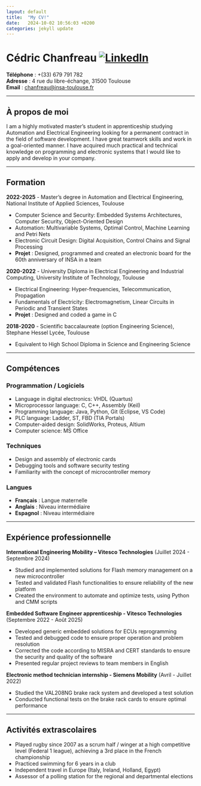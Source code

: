 ```yaml
---
layout: default
title:  "My CV!"
date:   2024-10-02 10:56:03 +0200
categories: jekyll update
---
```


# Cédric Chanfreau [![LinkedIn](https://img.icons8.com/?size=32&id=13930&format=png)](https://www.linkedin.com/in/cedricchanfreau)

**Téléphone** : +(33) 679 791 782  
**Adresse** : 4 rue du libre-échange, 31500 Toulouse  
**Email** : chanfreau@insa-toulouse.fr  

---

## À propos de moi

I am a highly motivated master’s student in apprenticeship studying Automation and Electrical Engineering looking for a permanent contract in the field of software development. I have great teamwork skills and work in a goal-oriented manner. I have acquired much practical and technical knowledge on programming and electronic systems that I would like to apply and develop in your company.

---

## Formation

**2022-2025** - Master’s degree in Automation and Electrical Engineering, National Institute of Applied Sciences, Toulouse  
- Computer Science and Security: Embedded Systems Architectures, Computer Security, Object-Oriented Design  
- Automation: Multivariable Systems, Optimal Control, Machine Learning and Petri Nets  
- Electronic Circuit Design: Digital Acquisition, Control Chains and Signal Processing  
- **Projet** : Designed, programmed and created an electronic board for the 60th anniversary of INSA in a team

**2020-2022** - University Diploma in Electrical Engineering and Industrial Computing, University Institute of Technology, Toulouse  
- Electrical Engineering: Hyper-frequencies, Telecommunication, Propagation  
- Fundamentals of Electricity: Electromagnetism, Linear Circuits in Periodic and Transient States  
- **Projet** : Designed and coded a game in C

**2018-2020** - Scientific baccalaureate (option Engineering Science), Stephane Hessel Lycée, Toulouse  
- Equivalent to High School Diploma in Science and Engineering Science  

---

## Compétences

### Programmation / Logiciels
- Language in digital electronics: VHDL (Quartus)  
- Microprocessor language: C, C++, Assembly (Keil)  
- Programming language: Java, Python, Git (Eclipse, VS Code)  
- PLC language: Ladder, ST, FBD (TIA Portals)  
- Computer-aided design: SolidWorks, Proteus, Altium  
- Computer science: MS Office  

### Techniques
- Design and assembly of electronic cards  
- Debugging tools and software security testing  
- Familiarity with the concept of microcontroller memory  

### Langues
- **Français** : Langue maternelle  
- **Anglais** : Niveau intermédiaire  
- **Espagnol** : Niveau intermédiaire  

---

## Expérience professionnelle

**International Engineering Mobility – Vitesco Technologies** (Juillet 2024 - Septembre 2024)  
- Studied and implemented solutions for Flash memory management on a new microcontroller  
- Tested and validated Flash functionalities to ensure reliability of the new platform  
- Created the environment to automate and optimize tests, using Python and CMM scripts  

**Embedded Software Engineer apprenticeship - Vitesco Technologies** (Septembre 2022 - Août 2025)  
- Developed generic embedded solutions for ECUs reprogramming  
- Tested and debugged code to ensure proper operation and problem resolution  
- Corrected the code according to MISRA and CERT standards to ensure the security and quality of the software  
- Presented regular project reviews to team members in English  

**Electronic method technician internship - Siemens Mobility** (Avril - Juillet 2022)  
- Studied the VAL208NG brake rack system and developed a test solution  
- Conducted functional tests on the brake rack cards to ensure optimal performance  

---

## Activités extrascolaires

- Played rugby since 2007 as a scrum half / winger at a high competitive level (Federal 1 league), achieving a 3rd place in the French championship  
- Practiced swimming for 6 years in a club  
- Independent travel in Europe (Italy, Ireland, Holland, Egypt)  
- Assessor of a polling station for the regional and departmental elections  
